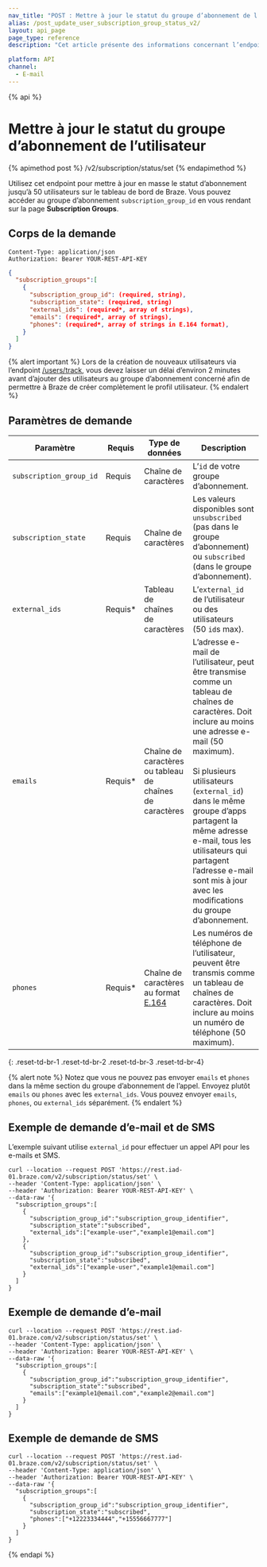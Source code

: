 ```yaml
---
nav_title: "POST : Mettre à jour le statut du groupe d’abonnement de l’utilisateur V2"
alias: /post_update_user_subscription_group_status_v2/
layout: api_page
page_type: reference
description: "Cet article présente des informations concernant l’endpoint Mettre à jour le statut du groupe d’abonnement Braze V2 de l’utilisateur."

platform: API
channel:
  - E-mail
---
```


{% api %}
# Mettre à jour le statut du groupe d’abonnement de l’utilisateur
{% apimethod post %}
/v2/subscription/status/set
{% endapimethod %}

Utilisez cet endpoint pour mettre à jour en masse le statut d’abonnement jusqu’à 50 utilisateurs sur le tableau de bord de Braze. Vous pouvez accéder au groupe d’abonnement `subscription_group_id` en vous rendant sur la page **Subscription Groups**.

## Corps de la demande

```
Content-Type: application/json
Authorization: Bearer YOUR-REST-API-KEY
```

```json
{
  "subscription_groups":[
    {
      "subscription_group_id": (required, string),
      "subscription_state": (required, string)
      "external_ids": (required*, array of strings),
      "emails": (required*, array of strings),
      "phones": (required*, array of strings in E.164 format),
    }
  ]
}
```

{% alert important %}
Lors de la création de nouveaux utilisateurs via l’endpoint [/users/track]({{site.baseurl}}/api/endpoints/user_data/post_user_track/), vous devez laisser un délai d’environ 2 minutes avant d’ajouter des utilisateurs au groupe d’abonnement concerné afin de permettre à Braze de créer complètement le profil utilisateur.
{% endalert %}


## Paramètres de demande

| Paramètre | Requis | Type de données | Description |
|---|---|---|---|
| `subscription_group_id` | Requis | Chaîne de caractères | L’`id` de votre groupe d’abonnement. |
| `subscription_state` | Requis | Chaîne de caractères | Les valeurs disponibles sont `unsubscribed` (pas dans le groupe d’abonnement) ou `subscribed` (dans le groupe d’abonnement). |
| `external_ids` | Requis* | Tableau de chaînes de caractères | L’`external_id` de l’utilisateur ou des utilisateurs (50 `id`s max). |
| `emails` | Requis* | Chaîne de caractères ou tableau de chaînes de caractères | L’adresse e-mail de l’utilisateur, peut être transmise comme un tableau de chaînes de caractères. Doit inclure au moins une adresse e-mail (50 maximum). <br><br>Si plusieurs utilisateurs (`external_id`) dans le même groupe d’apps partagent la même adresse e-mail, tous les utilisateurs qui partagent l’adresse e-mail sont mis à jour avec les modifications du groupe d’abonnement. |
| `phones` | Requis* | Chaîne de caractères au format [E.164](https://en.wikipedia.org/wiki/E.164) | Les numéros de téléphone de l’utilisateur, peuvent être transmis comme un tableau de chaînes de caractères. Doit inclure au moins un numéro de téléphone (50 maximum). |
{: .reset-td-br-1 .reset-td-br-2 .reset-td-br-3 .reset-td-br-4}

{% alert note %}
Notez que vous ne pouvez pas envoyer `emails` et `phones` dans la même section du groupe d’abonnement de l’appel. Envoyez plutôt `emails` ou `phones` avec les `external_ids`. Vous pouvez envoyer `emails`, `phones`, ou `external_ids` séparément.
{% endalert %}

## Exemple de demande d’e-mail et de SMS

L’exemple suivant utilise `external_id` pour effectuer un appel API pour les e-mails et SMS.

```
curl --location --request POST 'https://rest.iad-01.braze.com/v2/subscription/status/set' \
--header 'Content-Type: application/json' \
--header 'Authorization: Bearer YOUR-REST-API-KEY' \
--data-raw '{
  "subscription_groups":[
    {
      "subscription_group_id":"subscription_group_identifier",
      "subscription_state":"subscribed",
      "external_ids":["example-user","example1@email.com"]
    },
    {
      "subscription_group_id":"subscription_group_identifier",
      "subscription_state":"subscribed",
      "external_ids":["example-user","example1@email.com"]
    }
  ]
}
```

## Exemple de demande d’e-mail

```
curl --location --request POST 'https://rest.iad-01.braze.com/v2/subscription/status/set' \
--header 'Content-Type: application/json' \
--header 'Authorization: Bearer YOUR-REST-API-KEY' \
--data-raw '{
  "subscription_groups":[
    {
      "subscription_group_id":"subscription_group_identifier",
      "subscription_state":"subscribed",
      "emails":["example1@email.com","example2@email.com"]
    }
  ]
}
```

## Exemple de demande de SMS

```
curl --location --request POST 'https://rest.iad-01.braze.com/v2/subscription/status/set' \
--header 'Content-Type: application/json' \
--header 'Authorization: Bearer YOUR-REST-API-KEY' \
--data-raw '{
  "subscription_groups":[
    {
      "subscription_group_id":"subscription_group_identifier",
      "subscription_state":"subscribed",
      "phones":["+12223334444","+15556667777"]
    }
  ]
}
```

{% endapi %}

